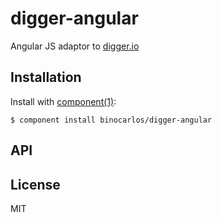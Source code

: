 # digger-angular

  Angular JS adaptor to [digger.io](http://github.com/binocarlos/digger.io)

## Installation

  Install with [component(1)](http://component.io):

    $ component install binocarlos/digger-angular

## API



## License

  MIT

